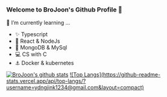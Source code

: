 ### Welcome to BroJoon's Github Profile 👋

🌱 I’m currently learning ...
- ✨ Typescript
- :sparkler: React & NodeJs
- :key: MongoDB & MySql
- 💻 CS with C
- :anchor: Docker & kubernetes

[![BroJoon's github stats](https://github-readme-stats.vercel.app/api?username=BroJoon&count_private=true&show_icons=true&theme=buefy&hide=issues,contribs)](https://github.com/anuraghazra/github-readme-stats)
[![Top Langs](https://github-readme-stats.vercel.app/api/top-langs/?
username=ydngjink1234@gmail.com&layout=compact)](https://github.com/anuraghazra/github-readme-stats)
